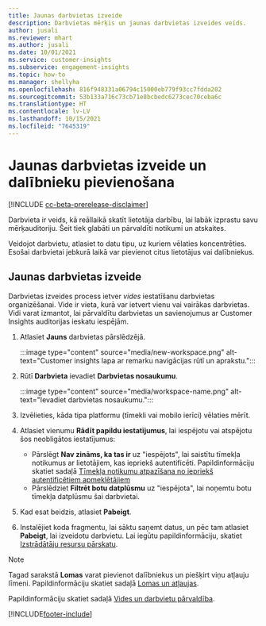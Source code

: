 ```yaml
---
title: Jaunas darbvietas izveide
description: Darbvietas mērķis un jaunas darbvietas izveides veids.
author: jusali
ms.reviewer: mhart
ms.author: jusali
ms.date: 10/01/2021
ms.service: customer-insights
ms.subservice: engagement-insights
ms.topic: how-to
ms.manager: shellyha
ms.openlocfilehash: 816f948331a06794c15000eb779f93cc7fdda202
ms.sourcegitcommit: 53b133a716c73cb71e8bcbedc6273cec70ceba6c
ms.translationtype: HT
ms.contentlocale: lv-LV
ms.lasthandoff: 10/15/2021
ms.locfileid: "7645319"
---
```

# <a name="create-a-new-workspace-and-add-members"></a>Jaunas darbvietas izveide un dalībnieku pievienošana

[!INCLUDE [cc-beta-prerelease-disclaimer](includes/cc-beta-prerelease-disclaimer.md)]

Darbvieta ir veids, kā reāllaikā skatīt lietotāja darbību, lai labāk izprastu savu mērķauditoriju. Šeit tiek glabāti un pārvaldīti notikumi un atskaites.

Veidojot darbvietu, atlasiet to datu tipu, uz kuriem vēlaties koncentrēties. Esošai darbvietai jebkurā laikā var pievienot citus lietotājus vai dalībniekus. 

## <a name="create-a-new-workspace"></a>Jaunas darbvietas izveide

Darbvietas izveides process ietver *vides* iestatīšanu darbvietas organizēšanai. Vide ir vieta, kurā var ietvert vienu vai vairākas darbvietas. Vidi varat izmantot, lai pārvaldītu darbvietas un savienojumus ar Customer Insights auditorijas ieskatu iespējām.

1. Atlasiet **Jauns** darbvietas pārslēdzējā.

   :::image type="content" source="media/new-workspace.png" alt-text="Customer insights lapa ar remarku navigācijas rūtī un aprakstu.":::

1. Rūtī **Darbvieta** ievadiet **Darbvietas nosaukumu**.

   :::image type="content" source="media/workspace-name.png" alt-text="Ievadiet darbvietas nosaukumu.":::

1. Izvēlieties, kāda tipa platformu (tīmekli vai mobilo ierīci) vēlaties mērīt.

1. Atlasiet vienumu **Rādīt papildu iestatījumus**, lai iespējotu vai atspējotu šos neobligātos iestatījumus:

   - Pārslēgt **Nav zināms, ka tas ir** uz "iespējots", lai saistītu tīmekļa notikumus ar lietotājiem, kas iepriekš autentificēti. Papildinformāciju skatiet sadaļā [Tīmekļa notikumu atpazīšana no iepriekš autentificētiem apmeklētājiem](unknown-to-known.md)
   - Pārslēdziet **Filtrēt botu datplūsmu** uz "iespējota", lai noņemtu botu tīmekļa datplūsmu šai darbvietai. 

1. Kad esat beidzis, atlasiet **Pabeigt**. 

1. Instalējiet koda fragmentu, lai sāktu saņemt datus, un pēc tam atlasiet **Pabeigt**, lai izveidotu darbvietu. Lai iegūtu papildinformāciju, skatiet [Izstrādātāju resursu pārskatu](developer-resources.md).

> [!NOTE]
> Tagad sarakstā **Lomas** varat pievienot dalībniekus un piešķirt viņu atļauju līmeni. Papildinformāciju skatiet sadaļā [Lomas un atļaujas](user-roles.md). 

Papildinformāciju skatiet sadaļā [Vides un darbvietu pārvaldība](manage-environments-workspaces.md).


[!INCLUDE[footer-include](../includes/footer-banner.md)]
